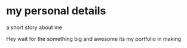 # my personal details
 a short story about me

Hey wait for the something big and awesome its my portfolio in making